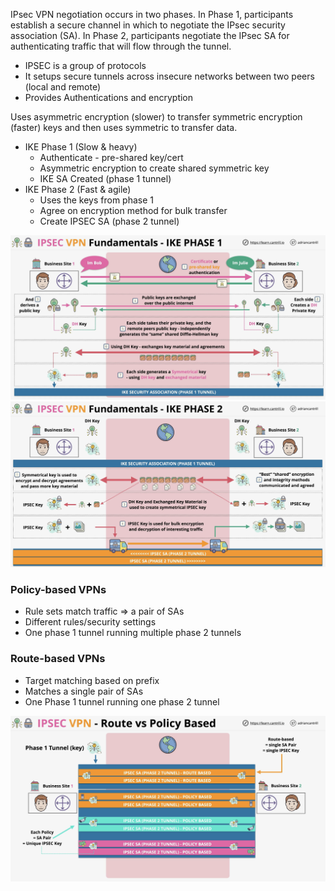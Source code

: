 IPsec VPN negotiation occurs in two phases. In Phase 1, participants establish a secure channel in which to negotiate the IPsec security association (SA). In Phase 2, participants negotiate the IPsec SA for authenticating traffic that will flow through the tunnel.

- IPSEC is a group of protocols
- It setups secure tunnels across insecure networks between two peers (local and remote)
- Provides Authentications and encryption

Uses asymmetric encryption (slower) to transfer symmetric encryption (faster) keys and then uses symmetric to transfer data.
- IKE Phase 1 (Slow & heavy)
	- Authenticate - pre-shared key/cert
	- Asymmetric encryption to create shared symmetric key
	- IKE SA Created (phase 1 tunnel)
- IKE Phase 2 (Fast & agile)
	- Uses the keys from phase 1
	- Agree on encryption method for bulk transfer
	- Create IPSEC SA (phase 2 tunnel)

![Pasted image 20250604204443.png](_atts/Pasted%20image%2020250604204443.png)![Pasted image 20250604204714.png](_atts/Pasted%20image%2020250604204714.png)

### Policy-based VPNs
- Rule sets match traffic => a pair of SAs
- Different rules/security settings
- One phase 1 tunnel running multiple phase 2 tunnels

### Route-based VPNs
- Target matching based on prefix
- Matches a single pair of SAs
- One Phase 1 tunnel running one phase 2 tunnel

![Pasted image 20250604205111.png](_atts/Pasted%20image%2020250604205111.png)